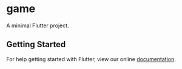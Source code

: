 # game

A minimal Flutter project.

## Getting Started

For help getting started with Flutter, view our online
[documentation](http://flutter.io/).
